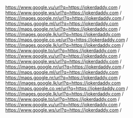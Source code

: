 https://www.google.vu/url?q=https://jokerdaddy.com /
https://www.google.ws/url?q=https://jokerdaddy.com /
https://images.google.nr/url?q=https://jokerdaddy.com /
https://maps.google.ml/url?q=https://jokerdaddy.com 
https://maps.google.nr/url?q=https://jokerdaddy.com /
https://images.google.lk/url?q=https://jokerdaddy.com 
https://maps.google.co.ve/url?q=https://jokerdaddy.com /
https://images.google.lk/url?q=https://jokerdaddy.com /
https://www.google.to/url?q=https://jokerdaddy.com /
https://www.google.vu/url?q=https://jokerdaddy.com /
https://www.google.ws/url?q=https://jokerdaddy.com /
https://images.google.nr/url?q=https://jokerdaddy.com /
https://maps.google.ml/url?q=https://jokerdaddy.com 
https://maps.google.nr/url?q=https://jokerdaddy.com /
https://images.google.lk/url?q=https://jokerdaddy.com 
https://maps.google.co.ve/url?q=https://jokerdaddy.com /
https://images.google.lk/url?q=https://jokerdaddy.com /
https://www.google.to/url?q=https://jokerdaddy.com /
https://www.google.vu/url?q=https://jokerdaddy.com /
https://www.google.ws/url?q=https://jokerdaddy.com /
